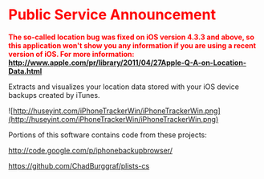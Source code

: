 <font color='red'>
<h1>Public Service Announcement</h1>
<b>The so-called location bug was fixed on iOS version 4.3.3 and above, so this application won't show you any information if you are using a recent version of iOS. For more information: <a href='http://www.apple.com/pr/library/2011/04/27Apple-Q-A-on-Location-Data.html'>http://www.apple.com/pr/library/2011/04/27Apple-Q-A-on-Location-Data.html</a></b>
</font>

Extracts and visualizes your location data stored with your iOS device backups created by iTunes.

![http://huseyint.com/iPhoneTrackerWin/iPhoneTrackerWin.png](http://huseyint.com/iPhoneTrackerWin/iPhoneTrackerWin.png)

Portions of this software contains code from these projects:

http://code.google.com/p/iphonebackupbrowser/

https://github.com/ChadBurggraf/plists-cs